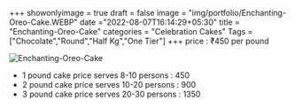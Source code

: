 +++
showonlyimage = true
draft = false
image = "img/portfolio/Enchanting-Oreo-Cake.WEBP"
date ="2022-08-07T16:14:29+05:30"
title = "Enchanting-Oreo-Cake"
categories = "Celebration Cakes"
Tags = ["Chocolate","Round","Half Kg","One Tier"]
+++
price : ₹450 per pound
<!--more-->
![Enchanting-Oreo-Cake](/img/portfolio/Enchanting-Oreo-Cake.WEBP)
* 1 pound cake price serves 8-10 persons : 450
* 2 pound cake price serves 10-20 persons : 900
* 3 pound cake price serves 20-30 persons : 1350

